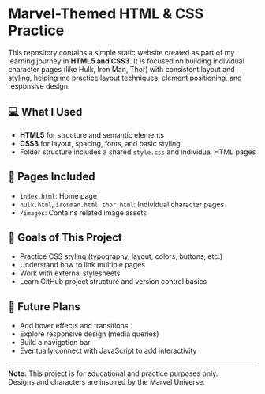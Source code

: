 # Marvel-Themed HTML & CSS Practice

This repository contains a simple static website created as part of my learning journey in **HTML5 and CSS3**. It is focused on building individual character pages (like Hulk, Iron Man, Thor) with consistent layout and styling, helping me practice layout techniques, element positioning, and responsive design.

## 💻 What I Used
- **HTML5** for structure and semantic elements
- **CSS3** for layout, spacing, fonts, and basic styling
- Folder structure includes a shared `style.css` and individual HTML pages

## 📄 Pages Included
- `index.html`: Home page
- `hulk.html`, `ironman.html`, `thor.html`: Individual character pages
- `/images`: Contains related image assets

## 🎯 Goals of This Project
- Practice CSS styling (typography, layout, colors, buttons, etc.)
- Understand how to link multiple pages
- Work with external stylesheets
- Learn GitHub project structure and version control basics

## 🚀 Future Plans
- Add hover effects and transitions
- Explore responsive design (media queries)
- Build a navigation bar
- Eventually connect with JavaScript to add interactivity

---

**Note:** This project is for educational and practice purposes only.  
Designs and characters are inspired by the Marvel Universe.

